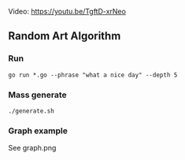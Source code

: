 Video: https://youtu.be/TgftD-xrNeo

## Random Art Algorithm

### Run

```
go run *.go --phrase "what a nice day" --depth 5
```

### Mass generate

```
./generate.sh
```

### Graph example

See graph.png
